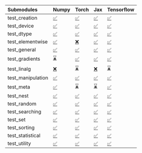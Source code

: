 | Submodules        | Numpy                                                                                                                           | Torch                                                                                                                           | Jax                                                                                                                             | Tensorflow                                                                                                                      |
|:------------------|:--------------------------------------------------------------------------------------------------------------------------------|:--------------------------------------------------------------------------------------------------------------------------------|:--------------------------------------------------------------------------------------------------------------------------------|:--------------------------------------------------------------------------------------------------------------------------------|
| test_creation     | <a href="https://github.com/unifyai/ivy/runs/8009368132?check_suite_focus=true" rel="noopener noreferrer" target="_blank">✅</a> | <a href="https://github.com/unifyai/ivy/runs/8009369162?check_suite_focus=true" rel="noopener noreferrer" target="_blank">✅</a> | <a href="https://github.com/unifyai/ivy/runs/8009370023?check_suite_focus=true" rel="noopener noreferrer" target="_blank">✅</a> | <a href="https://github.com/unifyai/ivy/runs/8009371034?check_suite_focus=true" rel="noopener noreferrer" target="_blank">✅</a> |
| test_device       | <a href="https://github.com/unifyai/ivy/runs/8009368200?check_suite_focus=true" rel="noopener noreferrer" target="_blank">✅</a> | <a href="https://github.com/unifyai/ivy/runs/8009369216?check_suite_focus=true" rel="noopener noreferrer" target="_blank">✅</a> | <a href="https://github.com/unifyai/ivy/runs/8009370087?check_suite_focus=true" rel="noopener noreferrer" target="_blank">✅</a> | <a href="https://github.com/unifyai/ivy/runs/8009371154?check_suite_focus=true" rel="noopener noreferrer" target="_blank">✅</a> |
| test_dtype        | <a href="https://github.com/unifyai/ivy/runs/8009368256?check_suite_focus=true" rel="noopener noreferrer" target="_blank">✅</a> | <a href="https://github.com/unifyai/ivy/runs/8009369269?check_suite_focus=true" rel="noopener noreferrer" target="_blank">✅</a> | <a href="https://github.com/unifyai/ivy/runs/8009370136?check_suite_focus=true" rel="noopener noreferrer" target="_blank">✅</a> | <a href="https://github.com/unifyai/ivy/runs/8009371349?check_suite_focus=true" rel="noopener noreferrer" target="_blank">✅</a> |
| test_elementwise  | <a href="https://github.com/unifyai/ivy/runs/8009368352?check_suite_focus=true" rel="noopener noreferrer" target="_blank">✅</a> | <a href="https://github.com/unifyai/ivy/runs/8009369320?check_suite_focus=true" rel="noopener noreferrer" target="_blank">❌</a> | <a href="https://github.com/unifyai/ivy/runs/8009370201?check_suite_focus=true" rel="noopener noreferrer" target="_blank">✅</a> | <a href="https://github.com/unifyai/ivy/runs/8009371396?check_suite_focus=true" rel="noopener noreferrer" target="_blank">✅</a> |
| test_general      | <a href="https://github.com/unifyai/ivy/runs/8009368400?check_suite_focus=true" rel="noopener noreferrer" target="_blank">✅</a> | <a href="https://github.com/unifyai/ivy/runs/8009369374?check_suite_focus=true" rel="noopener noreferrer" target="_blank">✅</a> | <a href="https://github.com/unifyai/ivy/runs/8009370254?check_suite_focus=true" rel="noopener noreferrer" target="_blank">✅</a> | <a href="https://github.com/unifyai/ivy/runs/8009371462?check_suite_focus=true" rel="noopener noreferrer" target="_blank">✅</a> |
| test_gradients    | <a href="https://github.com/unifyai/ivy/runs/8009368459?check_suite_focus=true" rel="noopener noreferrer" target="_blank">⌛</a> | <a href="https://github.com/unifyai/ivy/runs/8009369417?check_suite_focus=true" rel="noopener noreferrer" target="_blank">✅</a> | <a href="https://github.com/unifyai/ivy/runs/8009370297?check_suite_focus=true" rel="noopener noreferrer" target="_blank">✅</a> | <a href="https://github.com/unifyai/ivy/runs/8009371510?check_suite_focus=true" rel="noopener noreferrer" target="_blank">✅</a> |
| test_linalg       | <a href="https://github.com/unifyai/ivy/runs/8009368531?check_suite_focus=true" rel="noopener noreferrer" target="_blank">❌</a> | <a href="https://github.com/unifyai/ivy/runs/8009369458?check_suite_focus=true" rel="noopener noreferrer" target="_blank">⌛</a> | <a href="https://github.com/unifyai/ivy/runs/8009370347?check_suite_focus=true" rel="noopener noreferrer" target="_blank">❌</a> | <a href="https://github.com/unifyai/ivy/runs/8009371550?check_suite_focus=true" rel="noopener noreferrer" target="_blank">⌛</a> |
| test_manipulation | <a href="https://github.com/unifyai/ivy/runs/8009368598?check_suite_focus=true" rel="noopener noreferrer" target="_blank">✅</a> | <a href="https://github.com/unifyai/ivy/runs/8009369508?check_suite_focus=true" rel="noopener noreferrer" target="_blank">✅</a> | <a href="https://github.com/unifyai/ivy/runs/8009370397?check_suite_focus=true" rel="noopener noreferrer" target="_blank">✅</a> | <a href="https://github.com/unifyai/ivy/runs/8009371602?check_suite_focus=true" rel="noopener noreferrer" target="_blank">✅</a> |
| test_meta         | <a href="https://github.com/unifyai/ivy/runs/8009368655?check_suite_focus=true" rel="noopener noreferrer" target="_blank">✅</a> | <a href="https://github.com/unifyai/ivy/runs/8009369556?check_suite_focus=true" rel="noopener noreferrer" target="_blank">⌛</a> | <a href="https://github.com/unifyai/ivy/runs/8009370445?check_suite_focus=true" rel="noopener noreferrer" target="_blank">⌛</a> | <a href="https://github.com/unifyai/ivy/runs/8009371654?check_suite_focus=true" rel="noopener noreferrer" target="_blank">✅</a> |
| test_nest         | <a href="https://github.com/unifyai/ivy/runs/8009368715?check_suite_focus=true" rel="noopener noreferrer" target="_blank">✅</a> | <a href="https://github.com/unifyai/ivy/runs/8009369600?check_suite_focus=true" rel="noopener noreferrer" target="_blank">✅</a> | <a href="https://github.com/unifyai/ivy/runs/8009370496?check_suite_focus=true" rel="noopener noreferrer" target="_blank">✅</a> | <a href="https://github.com/unifyai/ivy/runs/8009371716?check_suite_focus=true" rel="noopener noreferrer" target="_blank">✅</a> |
| test_random       | <a href="https://github.com/unifyai/ivy/runs/8009368780?check_suite_focus=true" rel="noopener noreferrer" target="_blank">✅</a> | <a href="https://github.com/unifyai/ivy/runs/8009369646?check_suite_focus=true" rel="noopener noreferrer" target="_blank">✅</a> | <a href="https://github.com/unifyai/ivy/runs/8009370560?check_suite_focus=true" rel="noopener noreferrer" target="_blank">✅</a> | <a href="https://github.com/unifyai/ivy/runs/8009371781?check_suite_focus=true" rel="noopener noreferrer" target="_blank">✅</a> |
| test_searching    | <a href="https://github.com/unifyai/ivy/runs/8009368853?check_suite_focus=true" rel="noopener noreferrer" target="_blank">✅</a> | <a href="https://github.com/unifyai/ivy/runs/8009369691?check_suite_focus=true" rel="noopener noreferrer" target="_blank">✅</a> | <a href="https://github.com/unifyai/ivy/runs/8009370618?check_suite_focus=true" rel="noopener noreferrer" target="_blank">✅</a> | <a href="https://github.com/unifyai/ivy/runs/8009371854?check_suite_focus=true" rel="noopener noreferrer" target="_blank">✅</a> |
| test_set          | <a href="https://github.com/unifyai/ivy/runs/8009368916?check_suite_focus=true" rel="noopener noreferrer" target="_blank">✅</a> | <a href="https://github.com/unifyai/ivy/runs/8009369772?check_suite_focus=true" rel="noopener noreferrer" target="_blank">✅</a> | <a href="https://github.com/unifyai/ivy/runs/8009370663?check_suite_focus=true" rel="noopener noreferrer" target="_blank">✅</a> | <a href="https://github.com/unifyai/ivy/runs/8009371939?check_suite_focus=true" rel="noopener noreferrer" target="_blank">✅</a> |
| test_sorting      | <a href="https://github.com/unifyai/ivy/runs/8009368988?check_suite_focus=true" rel="noopener noreferrer" target="_blank">✅</a> | <a href="https://github.com/unifyai/ivy/runs/8009369834?check_suite_focus=true" rel="noopener noreferrer" target="_blank">✅</a> | <a href="https://github.com/unifyai/ivy/runs/8009370719?check_suite_focus=true" rel="noopener noreferrer" target="_blank">✅</a> | <a href="https://github.com/unifyai/ivy/runs/8009371988?check_suite_focus=true" rel="noopener noreferrer" target="_blank">✅</a> |
| test_statistical  | <a href="https://github.com/unifyai/ivy/runs/8009369054?check_suite_focus=true" rel="noopener noreferrer" target="_blank">✅</a> | <a href="https://github.com/unifyai/ivy/runs/8009369922?check_suite_focus=true" rel="noopener noreferrer" target="_blank">✅</a> | <a href="https://github.com/unifyai/ivy/runs/8009370797?check_suite_focus=true" rel="noopener noreferrer" target="_blank">✅</a> | <a href="https://github.com/unifyai/ivy/runs/8009372060?check_suite_focus=true" rel="noopener noreferrer" target="_blank">✅</a> |
| test_utility      | <a href="https://github.com/unifyai/ivy/runs/8009369110?check_suite_focus=true" rel="noopener noreferrer" target="_blank">✅</a> | <a href="https://github.com/unifyai/ivy/runs/8009369969?check_suite_focus=true" rel="noopener noreferrer" target="_blank">✅</a> | <a href="https://github.com/unifyai/ivy/runs/8009370896?check_suite_focus=true" rel="noopener noreferrer" target="_blank">✅</a> | <a href="https://github.com/unifyai/ivy/runs/8009372166?check_suite_focus=true" rel="noopener noreferrer" target="_blank">✅</a> |